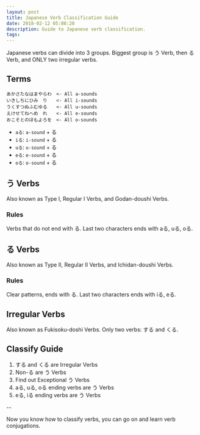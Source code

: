 ```yaml
---
layout: post
title: Japanese Verb Classification Guide
date: 2018-02-12 05:08:20
description: Guide to Japanese verb classification.
tags:
---
```


Japanese verbs can divide into 3 groups.
Biggest group is う Verb, then る Verb, and ONLY two irregular verbs.

## Terms

```
あかさたなはまやらわ　<- All a-sounds
いきしちにひみ　り　　<- All i-sounds
うくすつぬふむゆる　　<- All u-sounds
えけせてねへめ　れ　　<- All e-sounds
おこそとのほもよろを　<- All o-sounds
```

- `aる`: `a-sound` + る
- `iる`: `i-sound` + る
- `uる`: `u-sound` + る
- `eる`: `e-sound` + る
- `oる`: `o-sound` + る

## う Verbs

Also known as Type I, Regular I Verbs, and Godan-doushi Verbs.

### Rules

Verbs that do not end with る.
Last two characters ends with aる, uる, oる.

## る Verbs

Also known as Type II, Regular II Verbs, and Ichidan-doushi Verbs.

### Rules

Clear patterns, ends with る.
Last two characters ends with iる, eる.

## Irregular Verbs

Also known as Fukisoku-doshi Verbs.
Only two verbs: する and くる.

## Classify Guide

1. する and くる are Irregular Verbs
2. Non-る are う Verbs
3. Find out Exceptional う Verbs
3. aる, uる, oる ending verbs are う Verbs
4. eる, iる ending verbs are う Verbs

--

Now you know how to classify verbs, you can go on and learn verb conjugations.
